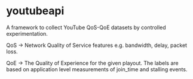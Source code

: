 # youtubeapi

A framework to collect YouTube QoS-QoE datasets by controlled experimentation.

QoS -> Network Quality of Service features e.g. bandwidth, delay, packet loss.

QoE -> The Quality of Experience for the given playout. The labels are based on application level measurements of join_time and stalling events.
